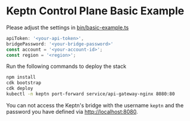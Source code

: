 # Keptn Control Plane Basic Example

Please adjust the settings in [bin/basic-example.ts](bin/basic-examples.ts)

```typescript
apiToken: '<your-api-token>',
bridgePassword: '<your-bridge-password>'
const account = '<your-account-id>';
const region = '<region>';
```

Run the following commands to deploy the stack

```bash
npm install
cdk bootstrap
cdk deploy
kubectl -n keptn port-forward service/api-gateway-nginx 8080:80
```

You can not access the Keptn's bridge with the username `keptn` and the password you have defined via [http://localhost:8080](http://localhost:8080).
